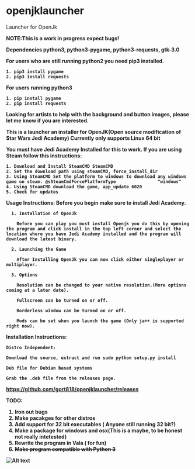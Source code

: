 # openjklauncher
Launcher for OpenJk

<b>NOTE:This is a work in progress expect bugs!</b>

<b>Dependencies python3, python3-pygame, python3-requests, gtk-3.0</b>

<b> For users who are still running python2 you need pip3 installed.<b>
    
    1. pip3 install pygame
    2. pip3 install requests
    
<b> For users running python3 </b>

    1. pip install pygame
    2. pip install requests


<b> Looking for artists to help with the background and button images, please let me know if you are interested.</b>




This is a launcher an installer for OpenJK(Open source modification of Star Wars Jedi Academy)
Currently only supports Linux 64 bit

You must have Jedi Academy Installed for this to work. 
If you are using Steam follow this instructions:


    1. Download and Install SteamCMD SteamCMD
    2. Set the download path using steamCMD, force_install_dir
    3. Using SteamCMD Set the platform to windows to download any windows game on steam. @sSteamCmdForcePlatformType                "windows"
    4. Using SteamCMD download the game, app_update 6020
    5. Check for updates
  
<b>Usage Instructions:</b>
  Before you begin make sure to install Jedi Academy.
  
      1. Installation of OpenJk
  
        Before you can play you must install Openjk you do this by opening the program and click install in the top left corner and select the location where you have Jedi Academy installed and the program will download the latest binary.
      
      2. Launching the Game
  
        After Installing OpenJk you can now click either singleplayer or multiplayer.
      
      3. Options
      
        Resolution can be changed to your native resolution.(More options coming at a later date).
      
        Fullscreen can be turned on or off.
      
        Borderless window can be turned on or off.
      
        Mods can be set when you launch the game (Only ja++ is supported right now).
      
  
  
  
  
  
  
<b>Installation Instructions:</b>

    Distro Independent:

    Download the source, extract and run sudo python setup.py install

    Deb file for Debian based systems

    Grab the .deb file from the releases page.
   https://github.com/gort818/openjklauncher/releases







TODO:
  1. Iron out bugs
  2. Make pacakges for other distros
  3. Add support for 32 bit executables ( Anyone still running 32 bit?)
  4. Make a package for windows and osx(This is a maybe, to be honest not really intetested)
  5. Rewrite the program in Vala ( for fun)
  6. ~~Make program compatible with Python 3~~

![Alt text](http://i.imgur.com/N1Zgzx1.png)

